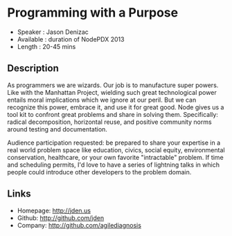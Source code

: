 Programming with a Purpose
========================

* Speaker   : Jason Denizac
* Available : duration of NodePDX 2013
* Length    : 20-45 mins

Description
-----------

As programmers we are wizards. Our job is to manufacture super powers. Like with the Manhattan Project, wielding such great technological power entails moral implications which we ignore at our peril. But we can recognize this power, embrace it, and use it for great good. Node gives us a tool kit to confront great problems and share in solving them.
Specifically: radical decomposition, horizontal reuse, and positive community norms around testing and documentation.

Audience participation requested: be prepared to share your expertise in a real world problem space like education, civics, social equity, environmental conservation, healthcare, or your own favorite "intractable" problem. If time and scheduling permits, I'd love to have a series of lightning talks in which people could introduce other developers to the problem domain.

Links
-----
* Homepage: http://jden.us
* Github: http://github.com/jden
* Company: http://github.com/agilediagnosis